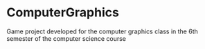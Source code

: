 # ComputerGraphics
Game project developed for the computer graphics class in the 6th semester of the computer science course
